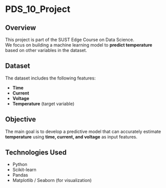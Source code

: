 # PDS_10_Project

## Overview
This project is part of the SUST Edge Course on Data Science.  
We focus on building a machine learning model to **predict temperature** based on other variables in the dataset.

## Dataset
The dataset includes the following features:
- **Time**
- **Current**
- **Voltage**
- **Temperature** (target variable)

## Objective
The main goal is to develop a predictive model that can accurately estimate **temperature** using **time, current, and voltage** as input features.

## Technologies Used
- Python
- Scikit-learn
- Pandas
- Matplotlib / Seaborn (for visualization)
